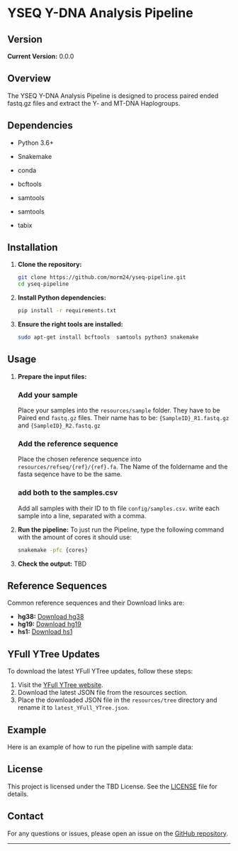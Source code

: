 # YSEQ Y-DNA Analysis Pipeline

## Version
**Current Version:** 0.0.0

## Overview
The YSEQ Y-DNA Analysis Pipeline is designed to process paired ended fastq.gz files and extract the Y- and MT-DNA Haplogroups.

## Dependencies
- Python 3.6+
- Snakemake
- conda

- bcftools
- samtools
- samtools
- tabix



## Installation
1. **Clone the repository:**
    ```sh
    git clone https://github.com/morm24/yseq-pipeline.git
    cd yseq-pipeline
    ```

2. **Install Python dependencies:**
    ```sh
    pip install -r requirements.txt
    ```

3. **Ensure the right tools are installed:**
    ```sh
    sudo apt-get install bcftools  samtools python3 snakemake
    ```

## Usage
1. **Prepare the input files:**
    
    ### Add your sample
    Place your samples into the `resources/sample` folder. 
    They have to be Paired end `fastq.gz` files.
    Their name has to be: `{SampleID}_R1.fastq.gz` and `{SampleID}_R2.fastq.gz` 
    
    ### Add the reference sequence
    Place the chosen reference sequence into `resources/refseq/{ref}/{ref}.fa`.
    The Name of the foldername and the fasta seqence have to be the same.

    ### add both to the samples.csv
    Add all samples with their ID to th file `config/samples.csv`. 
    write each sample into a line, separated with a comma.



2. **Run the pipeline:**
    To just run the Pipeline, type the following command with the amount of cores it should use:
    ```sh
    snakemake -pfc {cores}
    ```

3. **Check the output:**
    TBD


## Reference Sequences
Common reference sequences and their Download links are:
- **hg38:** [Download hg38](https://hgdownload.soe.ucsc.edu/goldenPath/hg38/bigZips/hg38.fa.gz)
- **hg19:** [Download hg19](https://hgdownload.soe.ucsc.edu/goldenPath/hg19/bigZips/hg19.fa.gz)
- **hs1:**  [Download hs1](https://hgdownload.soe.ucsc.edu/goldenPath/hs1/bigZips/hs1.fa.gz)

## YFull YTree Updates
To download the latest YFull YTree updates, follow these steps:
1. Visit the [YFull YTree website](https://www.yfull.com/tree/).
2. Download the latest JSON file from the resources section.
3. Place the downloaded JSON file in the `resources/tree` directory and rename it to `latest_YFull_YTree.json`.

## Example
Here is an example of how to run the pipeline with sample data:


## License
This project is licensed under the TBD License. See the [LICENSE](LICENSE) file for details.

## Contact
For any questions or issues, please open an issue on the [GitHub repository](https://github.com/morm24/yseq-pipeline/issues).

---